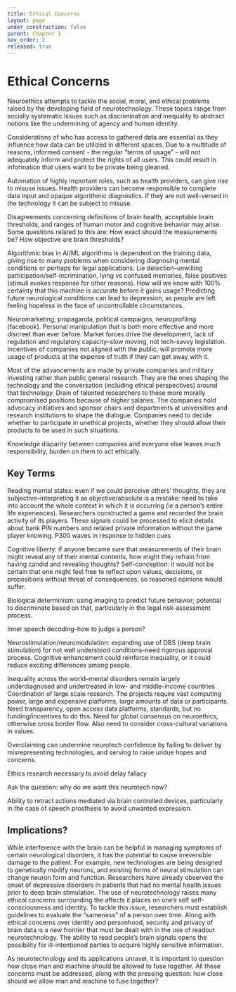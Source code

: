 ```yaml
---
title: Ethical Concerns
layout: page
under_construction: false
parent: Chapter 1
nav_order: 2
released: true
---
```


# Ethical Concerns
Neuroethics attempts to tackle the social, moral, and ethical problems raised by the developing field of neurotechnology. These topics range from socially systematic issues such as discrimination and inequality to abstract notions like the undermining of agency and human identity.

Considerations of who has access to gathered data are essential as they influence how data can be utilized in different spaces. Due to a multitude of reasons, informed consent - the regular “terms of usage” - will not adequately inform and protect the rights of all users. This could result in information that users want to be private being gleaned.

Automation of highly important roles, such as health providers, can give rise to misuse issues. Health providers can become responsible to complete data input and opaque algorithmic diagnostics. If they are not well-versed in the technology it can be subject to misuse.

Disagreements concerning definitions of brain health, acceptable brain thresholds, and ranges of human motor and cognitive behavior may arise. Some questions related to this are: How exact should the measurements be? How objective are brain thresholds?

Algorithmic bias in AI/ML algorithms is dependent on the training data, giving rise to many problems when considering diagnosing mental conditions or perhaps for legal applications. Lie detection–unwilling participation/self-incrimination, lying vs confused memories, false positives (stimuli evokes response for other reasons). How will we know with 100% certainty that this machine is accurate before it gains usage? Predicting future neurological conditions can lead to depression, as people are left feeling hopeless in the face of uncontrollable circumstances.

Neuromarketing, propaganda, political campaigns, neuroprofiling (facebook). Personal manipulation that is both more effective and more discreet than ever before. Market forces drive the development, lack of regulation and regulatory capacity–slow moving, not tech-savvy legislation. Incentives of companies not aligned with the public, will promote more usage of products at the expense of truth if they can get away with it.

Most of the advancements are made by private companies and military investing rather than public general research. They are the ones shaping the technology and the conversation (including ethical perspectives) around that technology. Drain of talented researchers to these more morally compromised positions because of higher salaries. The companies hold advocacy initiatives and sponsor chairs and departments at universities and research institutions to shape the dialogue. Companies need to decide whether to participate in unethical projects, whether they should allow their products to be used in such situations.

Knowledge disparity between companies and everyone else leaves much responsibility, burden on them to act ethically.

## Key Terms
Reading mental states: even if we could perceive others’ thoughts, they are subjective–interpreting it as objective/absolute is a mistake: need to take into account the whole context in which it is occurring (ie a person’s entire life experiences). Researchers constructed a game and recorded the brain activity of its players. These signals could be processed to elicit details about bank PIN numbers and related private information without the game player knowing. P300 waves in response to hidden cues

Cognitive liberty: if anyone became sure that measurements of their brain might reveal any of their mental contents, how might they refrain from having candid and revealing thoughts? Self-conception: it would not be certain that one might feel free to reflect upon values, decisions, or propositions without threat of consequences, so reasoned opinions would suffer.

Biological determinism: using imaging to predict future behavior; potential to discriminate based on that, particularly in the legal risk-assessment process.

Inner speech decoding–how to judge a person?

Neurostimulation/neuromodulation: expanding use of DBS (deep brain stimulation) for not well understood conditions–need rigorous approval process. Cognitive enhancement could reinforce inequality, or it could reduce exciting differences among people.

Inequality across the world–mental disorders remain largely underdiagnosed and undertreated in low- and middle-income countries Coordination of large scale research. The projects require vast computing power, large and expensive platforms, large amounts of data or participants. Need transparency, open access data platforms, standards, but no funding/incentives to do this. Need for global consensus on neuroethics, otherwise cross border flow. Also need to consider cross-cultural variations in values.

Overclaiming can undermine neurotech confidence by failing to deliver by misrepresenting technologies, and serving to raise undue hopes and concerns.

Ethics research necessary to avoid delay fallacy

Ask the question: why do we want this neurotech now?

Ability to retract actions mediated via brain controlled devices, particularly in the case of speech prosthesis to avoid unwanted expression.

## Implications?
While interference with the brain can be helpful in managing symptoms of certain neurological disorders, it has the potential to cause irreversible damage to the patient. For example, new technologies are being designed to genetically modify neurons, and existing forms of neural stimulation can change neuron form and function. Researchers have already observed the onset of depressive disorders in patients that had no mental health issues prior to deep brain stimulation. The use of neurotechnology raises many ethical concerns surrounding the affects it places on one’s self self-consciousness and identity. To tackle this issue, researchers must establish guidelines to evaluate the “sameness” of a person over time. Along with ethical concerns over identity and personhood, security and privacy of brain data is a new frontier that must be dealt with in the use of readout neurotechnology. The ability to read people’s brain signals opens the possibility for ill-intentioned parties to acquire highly sensitive information.

As neurotechnology and its applications unravel, it is important to question how close man and machine should be allowed to fuse together. All these concerns must be addressed, along with the pressing question: how close should we allow man and machine to fuse together?